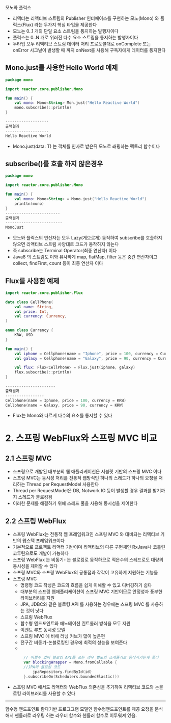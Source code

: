 모노와 플럭스

- 리액터는 리액티브 스트림의 Publisher 인터페이스를 구현하는 모노(Mono) 와 플럭스(Flux) 라는 두가지 핵심 타입을 제공한다
- 모노는 0..1 개의 단일 요소 스트림을 통지하는 발행자이다
- 플럭스는 0..N 개로 위러진 다수 요소 스트림을 통지하는 발행자이다
- 두타입 모두 리액티브 스트림 데이터 처리 프로토콜대로 onComplete 또는 onError 시그널이 발생할 때 까지 onNext를 사용해 구독자에게 데이터를 통지한다

## Mono.just를 사용한 Hello World 예제

```kotlin
package mono

import reactor.core.publisher.Mono

fun main() {
    val mono: Mono<String> Mon.just("Hello Reactive World")
    mono.subscribe(::println)
}

-------------------
출력결과
-------------------
Hello Reactive World
```

- Mono.just(data: T) 는 객체를 인자로 받은뒤 모노로 래핑하는 팩토리 함수이다

## subscribe()를 호출 하지 않은경우

```kotlin
package mono

import reactor.core.publisher.Mono

fun main() {
    val mono: Mono<String> = Mono.just("Hello Reactive World")
    println(mono)
}
------------------------
출력결과
-------------------------
MonoJust
```

- 모노와 플럭스의 연산자는 모두 Lazy(게으르게) 동작하여 subscribe를 호출하지 않으면 리액티브 스트림 사양대로 코드가 동작하지 않는다
- 즉 subscribe는 Terminal Operator(최종 연산자) 이다
- Java8 의 스트림도 이와 유사하게 map, flatMap, filter 등은 중간 연산자이고 collect, findFirst, count 등이 최종 연산자 이다

## Flux를 사용한 예제

```kotlin
import reactor.core.publisher.Flux

data class CellPhone(
    val name: String,
    val price: Int,
    val currency: Currency,
)

enum class Currency {
    KRW, USD
}

fun main() {
    val iphone = Cellphone(name = "Iphone", price = 100, currency = Currency.KRW)
    val galaxy = Cellphone(name = "Galaxy", price = 90, currency = Currency.KRW)

    val flux: Flux<CellPhone> = Flux.just(iphone, galaxy)
    flux.subscribe(::println)
}

----------------------
출력결과
-----------------
Cellphone(name = Iphone, price = 100, currency = KRW)
Cellphone(name = Galaxy, price = 90, currency = KRW)
```
- Flux는 Mono와 다르게 다수의 요소를 통지할 수 있다

# 2. 스프링 WebFlux와 스프링 MVC 비교
## 2.1 스프링 MVC
- 스프링으로 개발된 대부분의 웹 애플리케이션은 서블릿 기반의 스프링 MVC 이다
- 스프링 MVC는 동시성 처리를 전통적 웹방식인 하나의 스레드가 하나의 요청을 처리하는 Thread per RequestModel 사용한다
- Thread per RequestModel은 DB, Notwork IO 등이 발생할 경우 결과를 받기까지 스레드가 블로킹됨
- 이러한 문제를 해결하기 위해 스레드 풀을 사용해 동시성을 제어한다

## 2.2 스프링 WebFlux
- 스프링 WebFlux는 전통적 웹 프레임워크인 스프링 MVC 와 대비되는 리액티브 기반의 웹스택 프레임워크이다
- 기본적으로 프로젝트 리액터 기반이며 리액티브의 다른 구현체인 RxJava나 코틀린 코루틴으로도 개발이 가능하다
- 스프링 WebFlux 는 비동기- 논 블로킹로 동작하므로 적은수의 스레드로도 대량의 동시성을 제어할 수 있다
- 스프링 MVC와 스프링 WebFlux의 공통점과 각각이 고유하게 지원하는 기능들
- 스프링 MVC
  - 명령형 코드 작성은 코드의 흐름을 쉽게 이해할 수 있고 디버깅하기 쉽다
  - 대부분의 스프링 웹애플리케이션이 스프링 MVC 기반이므로 안정성과 풍부한 라이브러리를 지원
  - JPA, JDBC와 같은 블로킹 API 를 사용하는 경우에는 스프링 MVC 를 사용하는 것이 낫다
  - 스프링 WebFlux
  - 함수형 엔드포인트와 애노테이션 컨트롤러 방식을 모두 지원
  - 이벤트 루프 동시성 모델
  - 스프링 MVC 에 비해 러닝 커브가 많이 높은편
  - 전구간 비동기-논블로킹인 경우에 최적의 성능을 보여준다
  - 
```kotlin
        // 어쩔수 없이 블로킹 API를 쓰는 경우 별도의 스케쥴러로 동작시키는게 좋다
        var blockingWrapper = Mono.fromCallable {
        //JPA의 블로킹 코드
            jpaRepository.findById(id)
        }.subscribeOn(Schedulers.boundedElastic())
```
  - 스프링 MVC 에서도 리액터와 WebFlux 의존성을 추가하여 리액티브 코드와 논블로킹 라이브러리를 사용할 수 있다
<hr/>


함수형 엔드포인트
 람다기반 프로그그램 모델인 함수형엔드포인트를 제공
요청을 분석해서 핸들러로 라우팅 하는 라우터 함수와 
핸들러 함수로 이루워져 있음.
